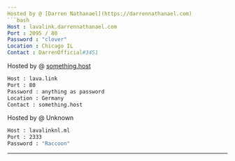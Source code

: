 ```yaml
---
Hosted by @ [Darren Nathanael](https://darrennathanael.com)
```bash
Host : lavalink.darrennathanael.com
Port : 2095 / 80
Password : "clover"
Location : Chicago IL
Contact : DarrenOfficial#3451
```
Hosted by @ [something.host](https://support.something.host/en/article/lavalink-hosting-okm26z/)
```bash
Host : lava.link
Port : 80
Password : anything as password
Location : Germany
Contact : something.host
```
Hosted by @ Unknown
```bash
Host : lavalinknl.ml
Port : 2333
Password : "Raccoon"
```
---
```

